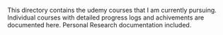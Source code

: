 This directory contains the udemy courses that I am currently pursuing.
Individual courses with detailed progress logs and achivements are documented here.
Personal Research documentation included.
